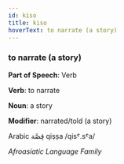 ```yaml
---
id: kiso
title: kiso
hoverText: to narrate (a story)
---
```


### to narrate (a story)

**Part of Speech**: Verb

**Verb**: to narrate

**Noun**: a story

**Modifier**: narrated/told (a story)

Arabic قِصَّة qiṣṣa /qisˤ.sˤa/

*Afroasiatic Language Family*